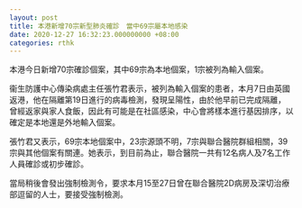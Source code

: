 ```yaml
---
layout: post
title: 本港新增70宗新型肺炎確診　當中69宗屬本地感染
date: 2020-12-27 16:32:23.000000000 +08:00
categories: rthk
---
```


本港今日新增70宗確診個案，其中69宗為本地個案，1宗被列為輸入個案。

衞生防護中心傳染病處主任張竹君表示，被列為輸入個案的患者，本月7日由英國返港，他在隔離第19日進行的病毒檢測，發現呈陽性，由於他早前已完成隔離，曾經返家與家人食飯，因此有可能是在社區感染，中心會將樣本進行基因排序，以確定是本地還是外地輸入個案。

張竹君又表示，69宗本地個案中，23宗源頭不明，7宗與聯合醫院群組相關，39宗與其他個案有關連。她表示，到目前為止，聯合醫院一共有12名病人及7名工作人員確診或初步確診。

當局稍後會發出強制檢測令，要求本月15至27日曾在聯合醫院2D病房及深切治療部逗留的人士，要接受強制檢測。
